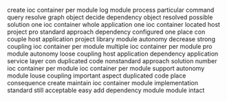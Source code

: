 create ioc container per module log module process particular command query resolve graph object decide dependency object resolved possible solution one ioc container whole application one ioc container located host project pro standard approach dependency configured one place con couple host application project library module autonomy decrease strong coupling ioc container per module multiple ioc container per module pro module autonomy loose coupling host application dependency application service layer con duplicated code nonstandard approach solution number ioc container per module ioc container per module support autonomy module louse coupling important aspect duplicated code place consequence create maintain ioc container module implementation standard still acceptable easy add dependency module module intact